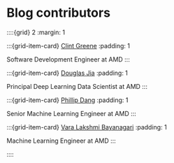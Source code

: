 <head>
  <meta charset="UTF-8">
  <meta name="description" content="Contributor biographies">
  <meta name="keywords" content="AMD GPU, MI300, MI250, ROCm, blog, contributor, blog author">
</head>

# Blog contributors

::::{grid} 2
:margin: 1

:::{grid-item-card} [Clint Greene](./authors/clint-greene.md)
:padding: 1

Software Development Engineer at AMD
:::

:::{grid-item-card} [Douglas Jia](./authors/douglas-jia.md)
:padding: 1

Principal Deep Learning Data Scientist at AMD
:::

:::{grid-item-card} [Phillip Dang](./authors/phillip-dang.md)
:padding: 1

Senior Machine Learning Engineer at AMD
:::

:::{grid-item-card} [Vara Lakshmi Bayanagari](./authors/vara-lakshmi-bayanagari.md)
:padding: 1

Machine Learning Engineer at AMD
:::

::::
